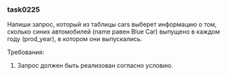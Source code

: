 
### task0225

Напиши запрос, который из таблицы cars выберет информацию о том, сколько синих автомобилей (name равен Blue Car)
выпущено в каждом году (prod_year), в котором они выпускались.


Требования:
1.	Запрос должен быть реализован согласно условию.


